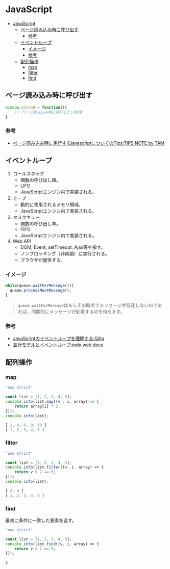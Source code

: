 # JavaScript
- [JavaScript](#javascript)
  - [ページ読み込み時に呼び出す](#ページ読み込み時に呼び出す)
    - [参考](#参考)
  - [イベントループ](#イベントループ)
    - [イメージ](#イメージ)
    - [参考](#参考-1)
  - [配列操作](#配列操作)
    - [map](#map)
    - [filter](#filter)
    - [find](#find)

## ページ読み込み時に呼び出す

``` javascript
window.onload = function(){
    // ページ読み込み時に実行したい処理
}
```

### 参考

- [ページ読み込み時に実行するjavascriptについてのTips:TIPS NOTE by TAM](https://www.tam-tam.co.jp/tipsnote/javascript/post601.html)

## イベントループ

1. コールスタック
    - 関数の呼び出し順。
    - LIFO
    - JavaScriptエンジン内で実装される。
2. ヒープ
    - 動的に使用されるメモリ領域。
    - JavaScriptエンジン内で実装される。
3. タスクキュー
    - 関数の呼び出し準。
    - FIFO
    - JavaScriptエンジン内で実装される。
4. Web API
    - DOM, Event, setTimeout, Ajax等を指す。
    - ノンブロッキング（非同期）に実行される。
    - ブラウザが提供する。

### イメージ

``` javascript
while(queue.waitForMessage()){
  queue.processNextMessage();
}
```

> ```queue.waitForMessage```はもしその時点でメッセージが存在しないのであれば、同期的にメッセージが到着するのを待ちます。

### 参考

- [JavaScriptのイベントループを理解する:Qiita](https://qiita.com/hirokikondo86/items/226905890944603dba39)
- [並行モデルとイベントループ:mdn web docs](https://developer.mozilla.org/ja/docs/Web/JavaScript/EventLoop)

## 配列操作

### map

``` javascript
'use strict'

const list = [1, 2, 3, 4, 5];
console.info(list.map((v , i, array) => {
    return array[i] * 2;
}));
console.info(list);
```

``` javascript
[ 2, 4, 6, 8, 10 ]
[ 1, 2, 3, 4, 5 ]
```

### filter

``` javascript
'use strict'

const list = [1, 2, 3, 4, 5];
console.info(list.filter((v, i, array) => {
    return v % 2 == 0;
}));
console.info(list);
```

``` javascript
[ 2, 4 ]
[ 1, 2, 3, 4, 5 ]
```

### find

最初に条件に一致した要素を返す。

``` javascript 
'use strict'

const list = [1, 2, 3, 4, 5];
console.info(list.find((v, i, array) => {
    return v % 2 == 0;
}));
```

``` txt
2
```